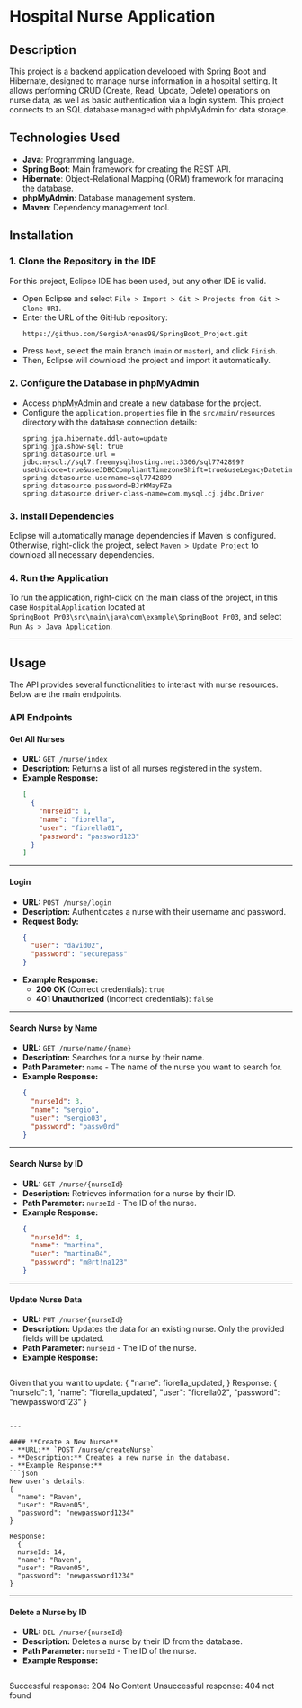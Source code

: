 # Hospital Nurse Application

## Description

This project is a backend application developed with Spring Boot and Hibernate, designed to manage nurse information in a hospital setting. It allows performing CRUD (Create, Read, Update, Delete) operations on nurse data, as well as basic authentication via a login system. This project connects to an SQL database managed with phpMyAdmin for data storage.

## Technologies Used
- **Java**: Programming language.
- **Spring Boot**: Main framework for creating the REST API.
- **Hibernate**: Object-Relational Mapping (ORM) framework for managing the database.
- **phpMyAdmin**: Database management system.
- **Maven**: Dependency management tool.

## Installation

### 1. Clone the Repository in the IDE
For this project, Eclipse IDE has been used, but any other IDE is valid.
   - Open Eclipse and select `File > Import > Git > Projects from Git > Clone URI`.
   - Enter the URL of the GitHub repository:
     ```plaintext
     https://github.com/SergioArenas98/SpringBoot_Project.git
     ```
   - Press `Next`, select the main branch (`main` or `master`), and click `Finish`.
   - Then, Eclipse will download the project and import it automatically.

### 2. Configure the Database in phpMyAdmin
   - Access phpMyAdmin and create a new database for the project.
   - Configure the `application.properties` file in the `src/main/resources` directory with the database connection details:
     ```properties
     spring.jpa.hibernate.ddl-auto=update
     spring.jpa.show-sql: true
     spring.datasource.url = jdbc:mysql://sql7.freemysqlhosting.net:3306/sql7742899?useUnicode=true&useJDBCCompliantTimezoneShift=true&useLegacyDatetimeCode=false&serverTimezone=UTC
     spring.datasource.username=sql7742899
     spring.datasource.password=BJrKMayFZa
     spring.datasource.driver-class-name=com.mysql.cj.jdbc.Driver
     ```

### 3. Install Dependencies
   Eclipse will automatically manage dependencies if Maven is configured. Otherwise, right-click the project, select `Maven > Update Project` to download all necessary dependencies.

### 4. Run the Application
   To run the application, right-click on the main class of the project, in this case `HospitalApplication` located at `SpringBoot_Pr03\src\main\java\com\example\SpringBoot_Pr03`, and select `Run As > Java Application`.
  
---

## Usage

The API provides several functionalities to interact with nurse resources. Below are the main endpoints.

### API Endpoints

#### **Get All Nurses**
- **URL:** `GET /nurse/index`
- **Description:** Returns a list of all nurses registered in the system.
- **Example Response:**
    ```json
    [
      {
        "nurseId": 1,
        "name": "fiorella",
        "user": "fiorella01",
        "password": "password123"
      }
    ]
    ```

---

#### **Login**
- **URL:** `POST /nurse/login`
- **Description:** Authenticates a nurse with their username and password.
- **Request Body:**
    ```json
    {
      "user": "david02",
      "password": "securepass"
    }
    ```
- **Example Response:**
  - **200 OK** (Correct credentials): `true`
  - **401 Unauthorized** (Incorrect credentials): `false`

---

#### **Search Nurse by Name**
- **URL:** `GET /nurse/name/{name}`
- **Description:** Searches for a nurse by their name.
- **Path Parameter:** `name` - The name of the nurse you want to search for.
- **Example Response:**
  ```json
  {
    "nurseId": 3,
    "name": "sergio",
    "user": "sergio03",
    "password": "passw0rd"
  }
  ```

---

#### **Search Nurse by ID**
- **URL:** `GET /nurse/{nurseId}`
- **Description:** Retrieves information for a nurse by their ID.
- **Path Parameter:** `nurseId` - The ID of the nurse.
- **Example Response:**
  ```json
  {
    "nurseId": 4,
    "name": "martina",
    "user": "martina04",
    "password": "m@rt!na123"
  }
  ```

---

#### **Update Nurse Data**  
- **URL:** `PUT /nurse/{nurseId}` 
- **Description:** Updates the data for an existing nurse. Only the provided fields will be updated.
- **Path Parameter:** `nurseId` - The ID of the nurse.
- **Example Response:** 
  ```json
Given that you want to update:
   {
    "name": fiorella_updated,
  }
Response:
  {
    "nurseId": 1,
    "name": "fiorella_updated",
    "user": "fiorella02",
    "password": "newpassword123"
  }
  ```

---

#### **Create a New Nurse**
- **URL:** `POST /nurse/createNurse`
- **Description:** Creates a new nurse in the database.
- **Example Response:**
  ```json
New user's details:
  {
    "name": "Raven",
    "user": "Raven05",
    "password": "newpassword1234"
  }

Response:
    {
    nurseId: 14,
    "name": "Raven",
    "user": "Raven05",
    "password": "newpassword1234"
  }
  ```

---

#### **Delete a Nurse by ID** 
- **URL:** `DEL /nurse/{nurseId}`
- **Description:** Deletes a nurse by their ID from the database.
- **Path Parameter:** `nurseId` - The ID of the nurse.
- **Example Response:**
  ```json
Successful response:
  204 No Content
Unsuccessful response:
  404 not found

  ```
  
